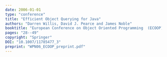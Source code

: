 ```yaml
---
date: 2006-01-01
type: "conference"
title: "Efficient Object Querying for Java"
authors: "Darren Willis, David J. Pearce and James Noble"
booktitle: "European Conference on Object Oriented Programming  (ECOOP)"
pages: "28--49"
copyright: "Springer"
DOI: "10.1007/11785477_3"
preprint: "WPN06_ECOOP_preprint.pdf"
---
```


